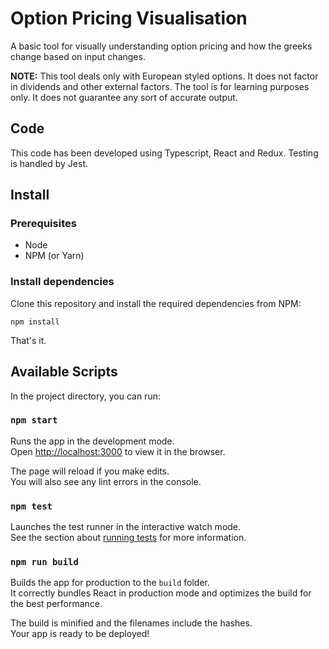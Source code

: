 # Option Pricing Visualisation

A basic tool for visually understanding option pricing and how the greeks change based on input changes. 

**NOTE:** This tool deals only with European styled options. It does not factor in dividends and other external factors. 
The tool is for learning purposes only.  It does not guarantee any sort of accurate output.

## Code

This code has been developed using Typescript, React and Redux. Testing is handled by Jest. 

## Install

### Prerequisites

* Node
* NPM (or Yarn)

### Install dependencies

Clone this repository and install the required dependencies from NPM:

`npm install`

That's it. 

## Available Scripts

In the project directory, you can run:

### `npm start`

Runs the app in the development mode.<br>
Open [http://localhost:3000](http://localhost:3000) to view it in the browser.

The page will reload if you make edits.<br>
You will also see any lint errors in the console.

### `npm test`

Launches the test runner in the interactive watch mode.<br>
See the section about [running tests](#running-tests) for more information.

### `npm run build`

Builds the app for production to the `build` folder.<br>
It correctly bundles React in production mode and optimizes the build for the best performance.

The build is minified and the filenames include the hashes.<br>
Your app is ready to be deployed!



